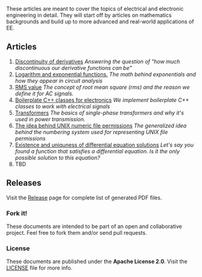 These articles are meant to cover the topics of electrical and electronic engineering in detail. They will start off by articles on mathematics backgrounds and build up to more advanced and real-world applications of EE.

## Articles
1. [Discontinuity of derivatives](https://github.com/blackreach/docs/releases/download/v0.1.1/0_Discontinuity_of_derivatives.pdf)
*Answering the question of "how much discontinuous our derivative functions can be"*
2. [Logarithm and exponential functions.](https://github.com/blackreach/docs/releases/download/v0.1.1/1_Logarithm_and_exponential_functions.pdf)
*The math behind exponentials and how they appear in circuit analysis*
3. [RMS value](https://github.com/blackreach/docs/releases/download/v0.1.1/2_Rms_value.pdf)
*The concept of root mean square (rms) and the reason we define it for AC signals.*
4. [Boilerplate C++ classes for electronics](https://github.com/blackreach/docs/releases/download/v0.1.1/4_Boilerplate_cpp_classes_for_electronics.pdf)
*We implement boilerplate C++ classes to work with electrical signals* 
5. [Transformers](https://github.com/blackreach/docs/releases/download/v0.1.1/4_Transformers.pdf)
*The basics of single-phase transformers and why it's used in power transmission.*
6. [The idea behind UNIX numeric file permissions](https://github.com/blackreach/docs/releases/download/v0.1.1/6_The_idea_behind_UNIX_numeric_file_permissions.pdf)
*The generalized idea behind the numbering system used for representing UNIX file permissions*
7. [Existence and uniquness of differential equation solutions](https://github.com/blackreach/docs/releases/download/v0.1.1/7_Existence_and_uniquness_of_differential_equation_solutions.pdf)
*Let's say you found a function that satisfies a differential equation. Is it the only possible solution to this equation?*
8. TBD

## Releases
Visit the [Release](https://github.com/blackreach/docs/releases/) page for complete list of generated PDF files.

### Fork it!
These documents are intended to be part of an open and collaborative project. Feel free to fork them and/or send pull requests.

### License
These documents are published under the **Apache License 2.0**. Visit the [LICENSE](https://github.com/blackreach/docs/blob/master/LICENSE) file for more info.
